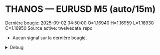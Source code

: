 # THANOS — EURUSD M5 (auto/15m)
Dernière bougie: 2025-09-02 04:50:00  O=1.16940  H=1.16959  L=1.16930  C=1.16950
Source active: twelvedata_repo

- Aucun signal sur la dernière bougie.

<details><summary>Debug</summary>

- TD_API_KEY manquant.

</details>